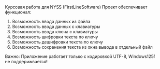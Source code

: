 Курсовая работа для NYSS (FirstLineSoftware)
Проект обеспечивает функционал:
1) Возможность ввода данных из файла
2) Возможность ввода данных с клавиатуры
3) Возможность ввода ключа с клавиатуры
4) Возможность шифровки текста по ключу
5) Возможность дешифровки текста по ключу
6) Возможность сохранения текста из окна вывода в отдельный файл


Важно:
Приложение работает только с кодировкой UTF-8, Windows1251 не поддерижвается!
